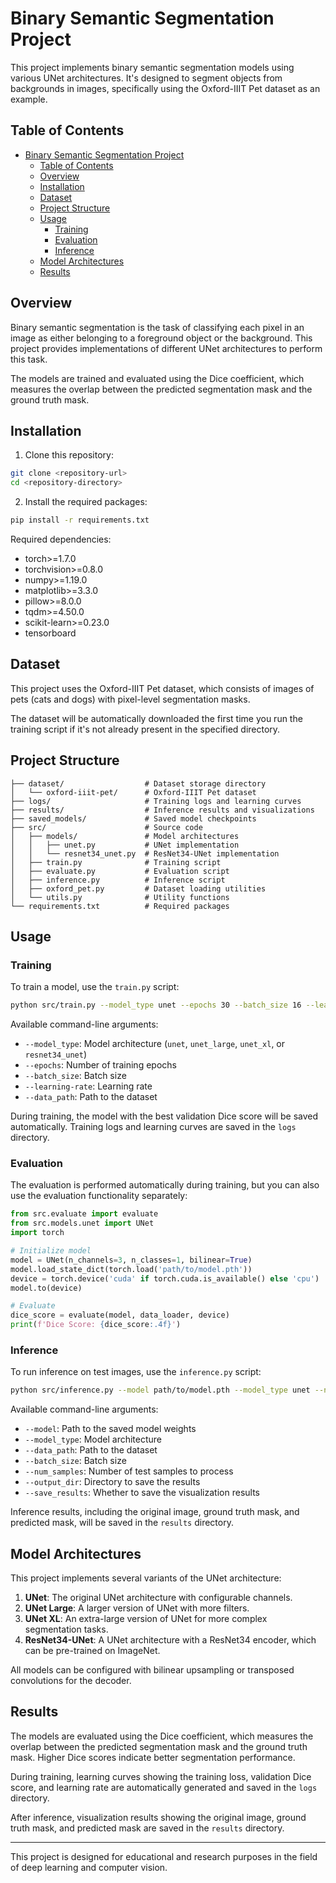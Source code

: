 # Binary Semantic Segmentation Project

This project implements binary semantic segmentation models using various UNet architectures. It's designed to segment objects from backgrounds in images, specifically using the Oxford-IIIT Pet dataset as an example.

## Table of Contents

- [Binary Semantic Segmentation Project](#binary-semantic-segmentation-project)
  - [Table of Contents](#table-of-contents)
  - [Overview](#overview)
  - [Installation](#installation)
  - [Dataset](#dataset)
  - [Project Structure](#project-structure)
  - [Usage](#usage)
    - [Training](#training)
    - [Evaluation](#evaluation)
    - [Inference](#inference)
  - [Model Architectures](#model-architectures)
  - [Results](#results)

## Overview

Binary semantic segmentation is the task of classifying each pixel in an image as either belonging to a foreground object or the background. This project provides implementations of different UNet architectures to perform this task.

The models are trained and evaluated using the Dice coefficient, which measures the overlap between the predicted segmentation mask and the ground truth mask.

## Installation

1. Clone this repository:
```bash
git clone <repository-url>
cd <repository-directory>
```

2. Install the required packages:
```bash
pip install -r requirements.txt
```

Required dependencies:
- torch>=1.7.0
- torchvision>=0.8.0
- numpy>=1.19.0
- matplotlib>=3.3.0
- pillow>=8.0.0
- tqdm>=4.50.0
- scikit-learn>=0.23.0
- tensorboard

## Dataset

This project uses the Oxford-IIIT Pet dataset, which consists of images of pets (cats and dogs) with pixel-level segmentation masks.

The dataset will be automatically downloaded the first time you run the training script if it's not already present in the specified directory.

## Project Structure

```
├── dataset/                  # Dataset storage directory
│   └── oxford-iiit-pet/      # Oxford-IIIT Pet dataset
├── logs/                     # Training logs and learning curves
├── results/                  # Inference results and visualizations
├── saved_models/             # Saved model checkpoints
├── src/                      # Source code
│   ├── models/               # Model architectures
│   │   ├── unet.py           # UNet implementation
│   │   └── resnet34_unet.py  # ResNet34-UNet implementation
│   ├── train.py              # Training script
│   ├── evaluate.py           # Evaluation script
│   ├── inference.py          # Inference script
│   ├── oxford_pet.py         # Dataset loading utilities
│   └── utils.py              # Utility functions
└── requirements.txt          # Required packages
```

## Usage

### Training

To train a model, use the `train.py` script:

```bash
python src/train.py --model_type unet --epochs 30 --batch_size 16 --learning-rate 3e-4 --data_path ./dataset/oxford-iiit-pet
```

Available command-line arguments:
- `--model_type`: Model architecture (`unet`, `unet_large`, `unet_xl`, or `resnet34_unet`)
- `--epochs`: Number of training epochs
- `--batch_size`: Batch size
- `--learning-rate`: Learning rate
- `--data_path`: Path to the dataset

During training, the model with the best validation Dice score will be saved automatically. Training logs and learning curves are saved in the `logs` directory.

### Evaluation

The evaluation is performed automatically during training, but you can also use the evaluation functionality separately:

```python
from src.evaluate import evaluate
from src.models.unet import UNet
import torch

# Initialize model
model = UNet(n_channels=3, n_classes=1, bilinear=True)
model.load_state_dict(torch.load('path/to/model.pth'))
device = torch.device('cuda' if torch.cuda.is_available() else 'cpu')
model.to(device)

# Evaluate
dice_score = evaluate(model, data_loader, device)
print(f'Dice Score: {dice_score:.4f}')
```

### Inference

To run inference on test images, use the `inference.py` script:

```bash
python src/inference.py --model path/to/model.pth --model_type unet --num_samples 100 --output_dir results
```

Available command-line arguments:
- `--model`: Path to the saved model weights
- `--model_type`: Model architecture
- `--data_path`: Path to the dataset
- `--batch_size`: Batch size
- `--num_samples`: Number of test samples to process
- `--output_dir`: Directory to save the results
- `--save_results`: Whether to save the visualization results

Inference results, including the original image, ground truth mask, and predicted mask, will be saved in the `results` directory.

## Model Architectures

This project implements several variants of the UNet architecture:

1. **UNet**: The original UNet architecture with configurable channels.
2. **UNet Large**: A larger version of UNet with more filters.
3. **UNet XL**: An extra-large version of UNet for more complex segmentation tasks.
4. **ResNet34-UNet**: A UNet architecture with a ResNet34 encoder, which can be pre-trained on ImageNet.

All models can be configured with bilinear upsampling or transposed convolutions for the decoder.

## Results

The models are evaluated using the Dice coefficient, which measures the overlap between the predicted segmentation mask and the ground truth mask. Higher Dice scores indicate better segmentation performance.

During training, learning curves showing the training loss, validation Dice score, and learning rate are automatically generated and saved in the `logs` directory.

After inference, visualization results showing the original image, ground truth mask, and predicted mask are saved in the `results` directory.

---

This project is designed for educational and research purposes in the field of deep learning and computer vision. 